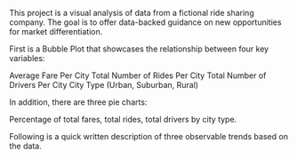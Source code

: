 This project is a visual analysis of data from a fictional ride sharing company. The goal is to offer data-backed guidance on new opportunities for market differentiation.

First is a Bubble Plot that showcases the relationship between four key variables:

Average Fare Per City
Total Number of Rides Per City
Total Number of Drivers Per City
City Type (Urban, Suburban, Rural)


In addition, there are three pie charts:

Percentage of total fares, total rides, total drivers by city type.

Following is a quick written description of three observable trends based on the data.
